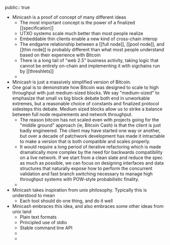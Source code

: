 public:: true

- Minicash is a proof of concept of many different ideas
	- The most important concept is the power of a finalized [[specification]]
	- UTXO systems scale much better than most people realize
	- Embeddable thin clients enable a new kind of cross-chain interop
	- The endgame relationship between a [[full node]], [[pool node]], and [[thin node]] is probably different than what most people understand based on their experience with Bitcoin
	- There is a long tail of "web 2.5" business activity, taking logic that cannot be entirely on-chain and implementing it with sigchains run by [[threshlets]]
	-
- Minicash is just a massively simplified version of Bitcoin.
- One goal is to demonstrate how Bitcoin was designed to scale to high throughput with just medium-sized blocks. We say "medium-sized" to emphasize that small vs big block debate both end in unworkable extremes, but a reasonable choice of constants and finalized protocol sidesteps this debate. Medium sized blocks allow us to strike a balance between full node requirements and network throughput.
	- The reason bitcoin has not scaled even with projects going for the "middle ground" approach (ie, Bitcoin Cash) is that the client is just badly engineered. The client may have started one way or another, but over a decade of patchwork development has made it intractable to make a version that is both compatible and scales properly.
	- It would require a long period of iterative refactoring which is made dramatically more complex by the need for backwards compatibility on a live network. If we start from a clean slate and reduce the spec as much as possible, we can focus on designing interfaces and data structures that naturally expose how to perform the concurrent validation and fast branch switching necessary to manage high throughput systems with POW-style probabilistic finality.
	-
- Minicash takes inspiration from unix philosophy. Typically this is understood to mean
	- Each tool should do one thing, and do it well
- Minicash embraces this idea, and also embraces some other ideas from unix land
	- Plain text formats
	- Principled use of stdio
	- Stable command line API
	-
	-
